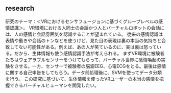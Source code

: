 ## research
研究のテーマ：＜VRにおけるセンサフュージョンに基づくグループレベルの感情認識＞。 
VR環境における人同士の会話かつ人とバーチャルロボットの会話には、人の感情と会話雰囲気を認識することが望まれている。
従来の感情認識は表情や動きや会話のトンなどを使うけど、見た目の表現は裏の本当の気持ちと合致してない可能性がある。例えば、あの人が笑ているのに、実は裏は怒っている。だから、生体情報も使う感情認識手法が考えられる。
まずVR環境に被験者たちはウェアラブルセンサーをつけてもらって、バーチャル世界に感情喚起の実験をさせる。一方、センサーで被験者の脳波EEG、心電ECGをとる。最後は感情に関する自己申告をしてもらう。データ前処理後に、SVMを使ってデータ分類を行う。
この研究に基づいて、生体情報を使ったVRユーザーの本当の感情を把握できるバーチャルヒューマンを開発したい。
